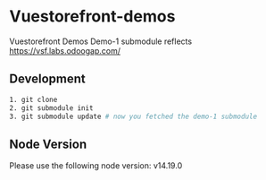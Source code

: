 # Vuestorefront-demos
Vuestorefront Demos
Demo-1 submodule reflects https://vsf.labs.odoogap.com/



## Development

```sh
1. git clone
2. git submodule init
3. git submodule update # now you fetched the demo-1 submodule
```


## Node Version

Please use the following node version:
v14.19.0
